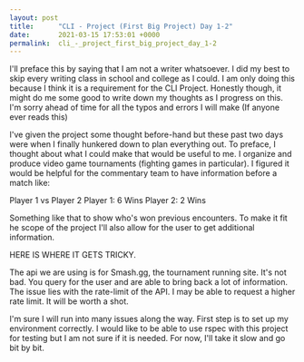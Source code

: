 ```yaml
---
layout: post
title:      "CLI - Project (First Big Project) Day 1-2"
date:       2021-03-15 17:53:01 +0000
permalink:  cli_-_project_first_big_project_day_1-2
---
```



I'll preface this by saying that I am not a writer whatsoever. I did my best to skip every writing class in school and college as I could. I am only doing this because I think it is a requirement for the CLI Project. Honestly though, it might do me some good to write down my thoughts as I progress on this. I'm sorry ahead of time for all the typos and errors I will make (If anyone ever reads this)

I've given the project some thought before-hand but these past two days were when I finally hunkered down to plan everything out. To preface, I thought about what I could make that would be useful to me. I organize and produce video game tournaments (fighting games in particular). I figured it would be helpful for the commentary team to have information before a match like:

Player 1 vs Player 2 
Player 1: 6 Wins
Player 2: 2 Wins

Something like that to show who's won previous encounters. To make it fit he scope of the project I'll also allow for the user to get additional information. 

HERE IS WHERE IT GETS TRICKY. 

The api we are using is for Smash.gg, the tournament running site. It's not bad. You query for the user and are able to bring back a lot of information. The issue lies with the rate-limit of the API. I may be able to request a higher rate limit. It will be worth a shot. 

I'm sure I will run into many issues along the way. First step is to set up my environment correctly. I would like to be able to use rspec with this project for testing but I am not sure if it is needed. For now, I'll take it slow and go bit by bit.
